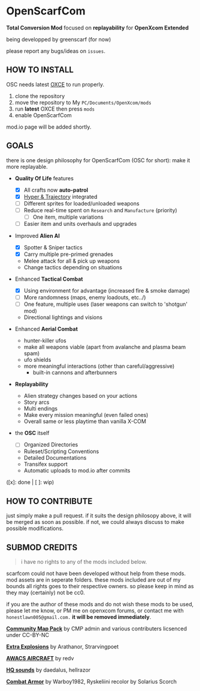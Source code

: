 # OpenScarfCom

**Total Conversion Mod** focused on **replayability** for **OpenXcom Extended**

being developped by greenscarf (for now)

please report any bugs/ideas on `issues`.

## HOW TO INSTALL

OSC needs latest [OXCE](https://openxcom.mod.io/openxcom-extended "link to mod.io page") to run properly.

1. clone the repository
2. move the repository to My `PC/Documents/OpenXcom/mods`
3. run **latest** OXCE then press `mods`
4. enable OpenScarfCom

mod.io page will be added shortly.

## GOALS

there is one design philosophy for OpenScarfCom (OSC for short): make it more replayable.

- **Quality Of Life** features

  - [x] All crafts now **auto-patrol**
  - [x] [Hyper & Trajectory](https://openxcom.mod.io/oxce-hyper-velocity1) integrated
  - [ ] Different sprites for loaded/unloaded weapons
  - [ ] Reduce real-time spent on `Research` and `Manufacture` (priority)
    - [ ] One item, multiple variations
  - [ ] Easier item and units overhauls and upgrades

- Improved **Alien AI**
  - [x] Spotter & Sniper tactics
  - [x] Carry multiple pre-primed grenades
  - Melee attack for all & pick up weapons
  - Change tactics depending on situations
- Enhanced **Tactical Combat**
  - [x] Using environment for advantage (increased fire & smoke damage)
  - [ ] More randomness (maps, enemy loadouts, etc../)
  - [ ] One feature, multiple uses (laser weapons can switch to 'shotgun' mod)
  - Directional lightings and visions
- Enhanced **Aerial Combat**
  - hunter-killer ufos
  - make all weapons viable (apart from avalanche and plasma beam spam)
  - ufo shields
  - more meaningful interactions (other than careful/aggressive)
    - built-in cannons and afterbunners
- **Replayability**
  - Alien strategy changes based on your actions
  - Story arcs
  - Multi endings
  - Make every mission meaningful (even failed ones)
  - Overall same or less playtime than vanilla X-COM
- the **OSC** itself
  - [ ] Organized Directories
  - Ruleset/Scripting Conventions
  - Detailed Documentations
  - Transifex support
  - Automatic uploads to mod.io after commits

([x]: done | [ ]: wip)

## HOW TO CONTRIBUTE

just simply make a pull request. if it suits the design philosopy above, it will be merged as soon as possible. if not, we could always discuss to make possible modifications.

## SUBMOD CREDITS

> i have no rights to any of the mods included below.

scarfcom could not have been developed without help from these mods. mod assets are in seperate folders. these mods included are out of my bounds all rights goes to their respective owners. so please keep in mind as they may (certainly) not be cc0.

if you are the author of these mods and do not wish these mods to be used, please let me know, or PM me on openxcom forums, or contact me with `honestlawn005@gmail.com.` **it will be removed immediately**.

[**Community Map Pack**](https://openxcom.mod.io/community-map-pack)
by CMP admin and various contributers
licsenced under CC-BY-NC

[**Extra Explosions**](https://openxcom.mod.io/extra-explosions)
by Arathanor, Strarvingpoet

[**AWACS AIRCRAFT**](https://openxcom.org/forum/index.php?topic=2952)
by redv

[**HQ sounds**](https://openxcom.mod.io/hqsounds-by-daedalus)
by daedalus, hellrazor

[**Combat Armor**](https://openxcom.org/forum/index.php?topic=1281)
by Warboy1982, Ryskeliini
recolor by Solarius Scorch
